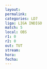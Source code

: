 ```yaml
---
layout: 
permalink: 
categories: LD7
liga: LIGA INDIGO
match: 5
local: OBS
r1: 0
r2: 0
out: TUT
stream: 
hora: 
fecha:
---
```

